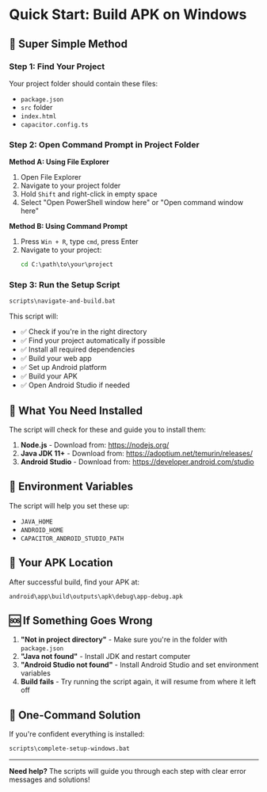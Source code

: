 # Quick Start: Build APK on Windows

## 🚀 Super Simple Method

### Step 1: Find Your Project
Your project folder should contain these files:
- `package.json`
- `src` folder
- `index.html`
- `capacitor.config.ts`

### Step 2: Open Command Prompt in Project Folder
**Method A: Using File Explorer**
1. Open File Explorer
2. Navigate to your project folder
3. Hold `Shift` and right-click in empty space
4. Select "Open PowerShell window here" or "Open command window here"

**Method B: Using Command Prompt**
1. Press `Win + R`, type `cmd`, press Enter
2. Navigate to your project:
   ```cmd
   cd C:\path\to\your\project
   ```

### Step 3: Run the Setup Script
```cmd
scripts\navigate-and-build.bat
```

This script will:
- ✅ Check if you're in the right directory
- ✅ Find your project automatically if possible
- ✅ Install all required dependencies
- ✅ Build your web app
- ✅ Set up Android platform
- ✅ Build your APK
- ✅ Open Android Studio if needed

## 📱 What You Need Installed

The script will check for these and guide you to install them:

1. **Node.js** - Download from: https://nodejs.org/
2. **Java JDK 11+** - Download from: https://adoptium.net/temurin/releases/
3. **Android Studio** - Download from: https://developer.android.com/studio

## 🔧 Environment Variables

The script will help you set these up:
- `JAVA_HOME`
- `ANDROID_HOME` 
- `CAPACITOR_ANDROID_STUDIO_PATH`

## 📍 Your APK Location

After successful build, find your APK at:
```
android\app\build\outputs\apk\debug\app-debug.apk
```

## 🆘 If Something Goes Wrong

1. **"Not in project directory"** - Make sure you're in the folder with `package.json`
2. **"Java not found"** - Install JDK and restart computer
3. **"Android Studio not found"** - Install Android Studio and set environment variables
4. **Build fails** - Try running the script again, it will resume from where it left off

## 🎯 One-Command Solution

If you're confident everything is installed:
```cmd
scripts\complete-setup-windows.bat
```

---

**Need help?** The scripts will guide you through each step with clear error messages and solutions!